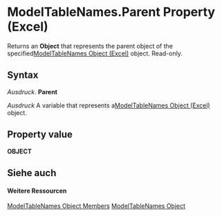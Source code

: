 
# ModelTableNames.Parent Property (Excel)

Returns an  **Object** that represents the parent object of the specified[ModelTableNames Object (Excel)](70fa4b5b-ebc6-9ac9-de6c-40835b1ea12c.md) object. Read-only.


## Syntax

 _Ausdruck_. **Parent**

 _Ausdruck_ A variable that represents a[ModelTableNames Object (Excel)](70fa4b5b-ebc6-9ac9-de6c-40835b1ea12c.md) object.


## Property value

 **OBJECT**


## Siehe auch


#### Weitere Ressourcen


[ModelTableNames Object Members](http://msdn.microsoft.com/library/e79f2c49-6a54-b4d8-6f99-142d935fca9f%28Office.15%29.aspx)
[ModelTableNames Object](70fa4b5b-ebc6-9ac9-de6c-40835b1ea12c.md)